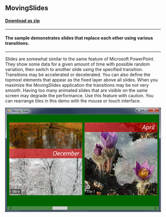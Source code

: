 ## MovingSlides
#### [Download as zip](https://grapecity.github.io/DownGit/#/home?url=https://github.com/GrapeCity/ComponentOne-WinForms-Samples/tree/master/NetFramework\Tile\VB\MovingSlides)
____
#### The sample demonstrates slides that replace each other using various transitions.
____
Slides are somewhat similar to the same feature of Microsoft PowerPoint.
They show some data for a given amount of time with possible random variation, then switch to another slide using the specified transition.
Transitions may be accelerated or decelerated. You can also define the topmost elements that appear as the fixed layer above all slides.
When you maximize the MovingSlides application the transitions may be not very smooth.
Having too many animated slides that are visible on the same screen may degrade the performance.
Use this feature with caution. You can rearrange tiles in this demo with the mouse or touch interface.

![screenshot](screenshot.png)
